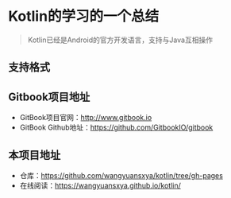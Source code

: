 # Kotlin的学习的一个总结


> Kotlin已经是Android的官方开发语言，支持与Java互相操作

## 支持格式

## Gitbook项目地址

- GitBook项目官网：<http://www.gitbook.io>
- GitBook Github地址：<https://github.com/GitbookIO/gitbook>

## 本项目地址

- 仓库：https://github.com/wangyuansxya/kotlin/tree/gh-pages
- 在线阅读：https://wangyuansxya.github.io/kotlin/
